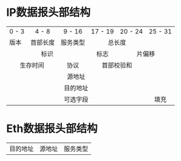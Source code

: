 # IP数据报头部结构

<table>
	<tr>
		<td align="center">0 - 3</td>
		<td align="center">4 - 8</td>
		<td colspan="2" align="center">9 - 16</td>
		<td colspan="0.5" align="center">17 - 19</td>
		<td colspan="3" align="center">20 - 24</td>
		<td colspan="0.5" align="center">25 - 31</td>
	</tr>
	<tr>
	    <td>版本</td>
	    <td>首部长度</td>
	    <td colspan="2" align="center">服务类型</td>
	    <td colspan="4。5" align="center">总长度</td>
	</tr >
	<tr >
	    <td colspan="4" align="center">标识</td>
	    <td colspan="0.5" align="center">标志</td>
	    <td colspan="4" align="center">片偏移</td>
	</tr>
	<tr>
	    <td colspan="2" align="center">生存时间</td>
	    <td colspan="2" align="center">协议</td>
	    <td colspan="4.5" align="center">首部校验和</td>
	</tr>
	<tr>
		<td colspan="8.5" align="center">源地址</td>
	</tr>
	<tr>
		<td colspan="8.5" align="center">目的地址</td>
	</tr>
	<tr>
		<td colspan="8" align="center">可选字段</td>
		<td colspan="0.5" align="center">填充</td>
	</tr>
</table>

# Eth数据报头部结构
<table>
	<tr>
	    <td>目的地址</td>
	    <td>源地址</td>
	    <td colspan="2" align="center">服务类型</td>
	</tr >
</table>
